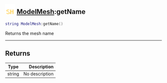 ## <img src="../../.gitbook/assets/shared.png" width="32" height="32" /> [ModelMesh](../modelmesh/README.md):getName

```lua
string ModelMesh:getName()
```

Returns the mesh name

------
## Returns

| Type   | Description |
| ------ | ----------: |
| string | No description |

